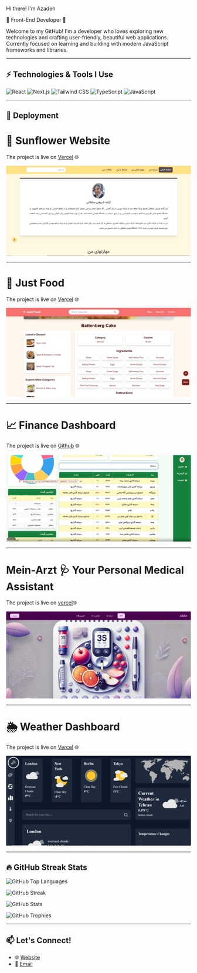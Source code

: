 Hi there! I'm Azadeh

🌻 Front-End Developer 🌻

Welcome to my GitHub! I'm a developer who loves exploring new technologies and crafting user-friendly, beautiful web applications. Currently focused on learning and building with modern JavaScript frameworks and libraries.

---

## ⚡ Technologies & Tools I Use

![React](https://img.shields.io/badge/-React-61DAFB?style=flat&logo=react&logoColor=white)
![Next.js](https://img.shields.io/badge/-Next.js-000000?style=flat&logo=nextdotjs&logoColor=white)
![Tailwind CSS](https://img.shields.io/badge/-Tailwind%20CSS-38B2AC?style=flat&logo=tailwind-css&logoColor=white)
![TypeScript](https://img.shields.io/badge/-TypeScript-3178C6?style=flat&logo=typescript&logoColor=white)
![JavaScript](https://img.shields.io/badge/-JavaScript-F7DF1E?style=flat&logo=javascript&logoColor=black)

---

## 🚀 Deployment

# 🌻 **Sunflower Website**
The project is live on [Vercel](https://sunflowerdev.vercel.app/) 🌐 

![Desktop View](https://github.com/frau-azadeh/sunflowerdev/blob/main/aboutme.png)

---
# 🍔 Just Food
The project is live on [Vercel](https://just-food5.vercel.app/) 🌐 

![Menu View](https://github.com/frau-azadeh/just-food/blob/master/desk-article.png)

---
# 📈 **Finance Dashboard**
The project is live on [Github](https://github.com/frau-azadeh/finance-bourse) 🌐 

![Dashboard View](https://github.com/frau-azadeh/finance-bourse/blob/master/dashboard.png)

---

# Mein-Arzt  🩺 Your Personal Medical Assistant
The project is live on [vercel](https://mein-arzt.vercel.app/)🌐

![Diabland View](https://github.com/frau-azadeh/sunflowerdev/blob/main/diabland.png)

---

# 🌦️ Weather Dashboard
The project is live on [Vercel](https://weather-ashy-three-72.vercel.app/) 🌐 

![Desktop View](https://github.com/frau-azadeh/dashboard-weather/blob/master/desk-weather.png)

---

## 🔥 GitHub Streak Stats
![GitHub Top Languages](https://github-readme-stats.vercel.app/api/top-langs/?username=frau-azadeh&layout=compact&theme=radical)

![GitHub Streak](https://github-readme-streak-stats.herokuapp.com?user=frau-azadeh&theme=tokyonight&hide_border=false)

![GitHub Stats](https://github-readme-stats.vercel.app/api?username=frau-azadeh&show_icons=true&theme=radical)

![GitHub Trophies](https://github-profile-trophy.vercel.app/?username=frau-azadeh&theme=radical)



---
## 📫 Let's Connect!

- 🌐 [Website](https://sunflower-dev.com)
- 📧 [Email](designweb.azadeh@gmail.com)

